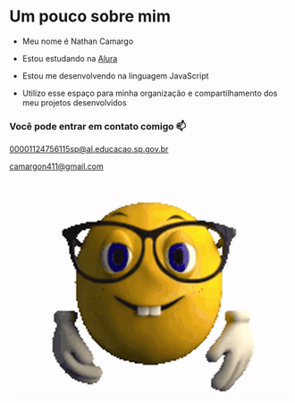 
# Um pouco sobre mim

* Meu nome é Nathan Camargo

* Estou estudando na [Alura](https://cursos.alura.com.br/dashboard)

* Estou me desenvolvendo na linguagem JavaScript

* Utilizo esse espaço para minha organização e compartilhamento dos meu projetos desenvolvidos

### Você pode entrar em contato comigo 📫


00001124756115sp@al.educacao.sp.gov.br

camargon411@gmail.com


![](https://github.com/ABNATHANEM1D/ABNATHANEM1D/blob/main/ez.gif)
